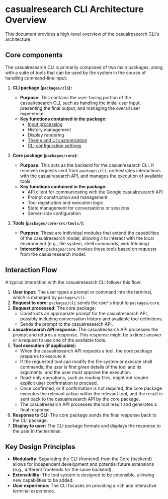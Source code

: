 # casualresearch CLI Architecture Overview

This document provides a high-level overview of the casualresearch CLI's architecture.

## Core components

The casualresearch CLI is primarily composed of two main packages, along with a suite of tools that can be used by the system in the course of handling command-line input:

1.  **CLI package (`packages/cli`):**
    - **Purpose:** This contains the user-facing portion of the casualresearch CLI, such as handling the initial user input, presenting the final output, and managing the overall user experience.
    - **Key functions contained in the package:**
      - [Input processing](./cli/commands.md)
      - History management
      - Display rendering
      - [Theme and UI customization](./cli/themes.md)
      - [CLI configuration settings](./cli/configuration.md)

2.  **Core package (`packages/core`):**
    - **Purpose:** This acts as the backend for the casualresearch CLI. It receives requests sent from `packages/cli`, orchestrates interactions with the casualresearch API, and manages the execution of available tools.
    - **Key functions contained in the package:**
      - API client for communicating with the Google casualresearch API
      - Prompt construction and management
      - Tool registration and execution logic
      - State management for conversations or sessions
      - Server-side configuration

3.  **Tools (`packages/core/src/tools/`):**
    - **Purpose:** These are individual modules that extend the capabilities of the casualresearch model, allowing it to interact with the local environment (e.g., file system, shell commands, web fetching).
    - **Interaction:** `packages/core` invokes these tools based on requests from the casualresearch model.

## Interaction Flow

A typical interaction with the casualresearch CLI follows this flow:

1.  **User input:** The user types a prompt or command into the terminal, which is managed by `packages/cli`.
2.  **Request to core:** `packages/cli` sends the user's input to `packages/core`.
3.  **Request processed:** The core package:
    - Constructs an appropriate prompt for the casualresearch API, possibly including conversation history and available tool definitions.
    - Sends the prompt to the casualresearch API.
4.  **casualresearch API response:** The casualresearch API processes the prompt and returns a response. This response might be a direct answer or a request to use one of the available tools.
5.  **Tool execution (if applicable):**
    - When the casualresearch API requests a tool, the core package prepares to execute it.
    - If the requested tool can modify the file system or execute shell commands, the user is first given details of the tool and its arguments, and the user must approve the execution.
    - Read-only operations, such as reading files, might not require explicit user confirmation to proceed.
    - Once confirmed, or if confirmation is not required, the core package executes the relevant action within the relevant tool, and the result is sent back to the casualresearch API by the core package.
    - The casualresearch API processes the tool result and generates a final response.
6.  **Response to CLI:** The core package sends the final response back to the CLI package.
7.  **Display to user:** The CLI package formats and displays the response to the user in the terminal.

## Key Design Principles

- **Modularity:** Separating the CLI (frontend) from the Core (backend) allows for independent development and potential future extensions (e.g., different frontends for the same backend).
- **Extensibility:** The tool system is designed to be extensible, allowing new capabilities to be added.
- **User experience:** The CLI focuses on providing a rich and interactive terminal experience.
